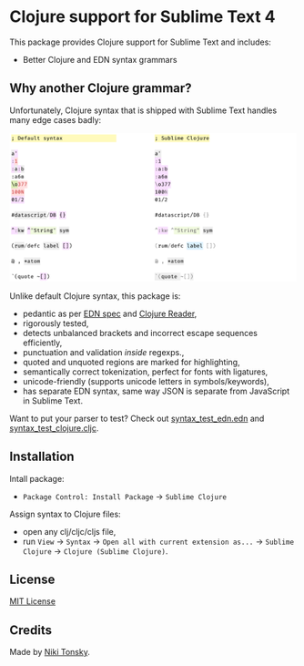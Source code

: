 # Clojure support for Sublime Text 4

This package provides Clojure support for Sublime Text and includes:

- Better Clojure and EDN syntax grammars

## Why another Clojure grammar?

Unfortunately, Clojure syntax that is shipped with Sublime Text handles many edge cases badly:

![](./screenshots/syntaxes.png)

Unlike default Clojure syntax, this package is:

- pedantic as per [EDN spec](https://github.com/edn-format/edn) and [Clojure Reader](https://clojure.org/reference/reader),
- rigorously tested,
- detects unbalanced brackets and incorrect escape sequences efficiently,
- punctuation and validation _inside_ regexps.,
- quoted and unquoted regions are marked for highlighting,
- semantically correct tokenization, perfect for fonts with ligatures,
- unicode-friendly (supports unicode letters in symbols/keywords),
- has separate EDN syntax, same way JSON is separate from JavaScript in Sublime Text.

Want to put your parser to test? Check out [syntax_test_edn.edn](./test/syntax_test_edn.edn) and [syntax_test_clojure.cljc](./test/syntax_test_clojure.cljc).

## Installation

Intall package:

- `Package Control: Install Package` → `Sublime Clojure`

Assign syntax to Clojure files:

- open any clj/cljc/cljs file,
- run `View` → `Syntax` → `Open all with current extension as...` → `Sublime Clojure` → `Clojure (Sublime Clojure)`.

## License

[MIT License](./LICENSE.txt)

## Credits

Made by [Niki Tonsky](https://twitter.com/nikitonsky).
